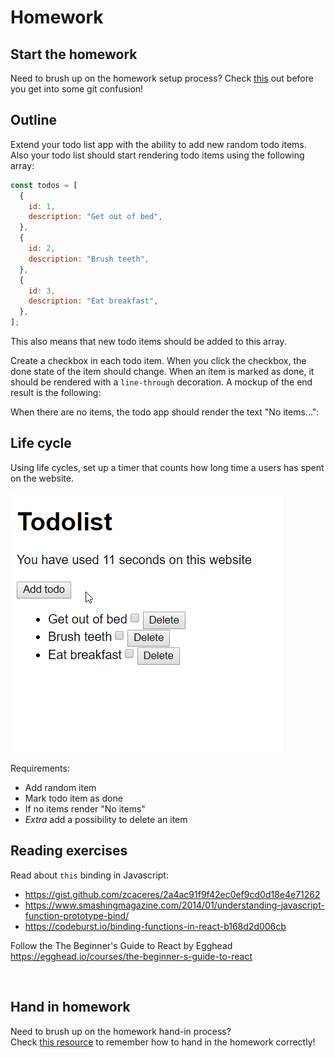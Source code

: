 # Homework

## Start the homework

Need to brush up on the homework setup process? Check [this](https://github.com/HackYourFuture-CPH/Git/blob/main/homework_hand_in.md) out before you get into some git confusion!

## Outline

Extend your todo list app with the ability to add new random todo items. Also your todo list should start rendering todo items using the following array:

```js
const todos = [
  {
    id: 1,
    description: "Get out of bed",
  },
  {
    id: 2,
    description: "Brush teeth",
  },
  {
    id: 3,
    description: "Eat breakfast",
  },
];
```

This also means that new todo items should be added to this array.

Create a checkbox in each todo item. When you click the checkbox, the done state of the item should change. When an item is marked as done, it should be rendered with a `line-through` decoration. A mockup of the end result is the following:

When there are no items, the todo app should render the text "No items...":

## Life cycle

Using life cycles, set up a timer that counts how long time a users has spent on the website.

![todolist](assets/todolist.gif)

Requirements:

- Add random item
- Mark todo item as done
- If no items render "No items"
- _Extra_ add a possibility to delete an item

## Reading exercises

Read about `this` binding in Javascript:

- https://gist.github.com/zcaceres/2a4ac91f9f42ec0ef9cd0d18e4e71262
- https://www.smashingmagazine.com/2014/01/understanding-javascript-function-prototype-bind/
- https://codeburst.io/binding-functions-in-react-b168d2d006cb

Follow the The Beginner's Guide to React by Egghead https://egghead.io/courses/the-beginner-s-guide-to-react

<br/>

## Hand in homework

Need to brush up on the homework hand-in process?<br/>
Check [this resource](https://github.com/HackYourFuture-CPH/Git/blob/main/homework_hand_in.md) to remember how to hand in the homework correctly!

